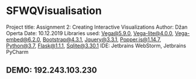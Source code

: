 # SFWQVisualisation
Project title: Assignment 2: Creating Interactive Visualizations
Author: Džan Operta
Date: 10.12.2019
Libraries used: Vega@5.9.0, Vega-lite@4.0.0, Vega-embed@6.2.0, Bootstrap@4.3.1, Jquery@3.3.1, Popper.js@1.14.7, Python@3.7, Flask@1.1.1, Sqlite@3.30.1
IDE: Jetbrains WebStorm, Jetbrains PyCharm

## DEMO: 192.243.103.230
